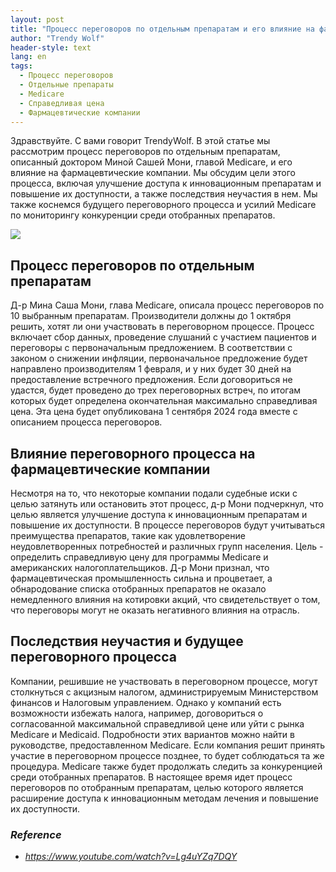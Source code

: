 ```yaml
---
layout: post
title: "Процесс переговоров по отдельным препаратам и его влияние на фармацевтические компании"
author: "Trendy Wolf"
header-style: text
lang: en
tags:
  - Процесс переговоров
  - Отдельные препараты
  - Medicare
  - Справедливая цена
  - Фармацевтические компании
---
```


Здравствуйте. С вами говорит TrendyWolf. В этой статье мы рассмотрим процесс переговоров по отдельным препаратам, описанный доктором Миной Сашей Мони, главой Medicare, и его влияние на фармацевтические компании. Мы обсудим цели этого процесса, включая улучшение доступа к инновационным препаратам и повышение их доступности, а также последствия неучастия в нем. Мы также коснемся будущего переговорного процесса и усилий Medicare по мониторингу конкуренции среди отобранных препаратов.

<img
    src="https://i.ytimg.com/vi/Lg4uYZq7DQY/hqdefault.jpg"
/>


## Процесс переговоров по отдельным препаратам
Д-р Мина Саша Мони, глава Medicare, описала процесс переговоров по 10 выбранным препаратам. Производители должны до 1 октября решить, хотят ли они участвовать в переговорном процессе. Процесс включает сбор данных, проведение слушаний с участием пациентов и переговоры с первоначальным предложением. В соответствии с законом о снижении инфляции, первоначальное предложение будет направлено производителям 1 февраля, и у них будет 30 дней на предоставление встречного предложения. Если договориться не удастся, будет проведено до трех переговорных встреч, по итогам которых будет определена окончательная максимально справедливая цена. Эта цена будет опубликована 1 сентября 2024 года вместе с описанием процесса переговоров.

## Влияние переговорного процесса на фармацевтические компании
Несмотря на то, что некоторые компании подали судебные иски с целью затянуть или остановить этот процесс, д-р Мони подчеркнул, что целью является улучшение доступа к инновационным препаратам и повышение их доступности. В процессе переговоров будут учитываться преимущества препаратов, такие как удовлетворение неудовлетворенных потребностей и различных групп населения. Цель - определить справедливую цену для программы Medicare и американских налогоплательщиков. Д-р Мони признал, что фармацевтическая промышленность сильна и процветает, а обнародование списка отобранных препаратов не оказало немедленного влияния на котировки акций, что свидетельствует о том, что переговоры могут не оказать негативного влияния на отрасль.

## Последствия неучастия и будущее переговорного процесса
Компании, решившие не участвовать в переговорном процессе, могут столкнуться с акцизным налогом, администрируемым Министерством финансов и Налоговым управлением. Однако у компаний есть возможности избежать налога, например, договориться о согласованной максимальной справедливой цене или уйти с рынка Medicare и Medicaid. Подробности этих вариантов можно найти в руководстве, предоставленном Medicare. Если компания решит принять участие в переговорном процессе позднее, то будет соблюдаться та же процедура. Medicare также будет продолжать следить за конкуренцией среди отобранных препаратов. В настоящее время идет процесс переговоров по отобранным препаратам, целью которого является расширение доступа к инновационным методам лечения и повышение их доступности.


### _Reference_
- _https://www.youtube.com/watch?v=Lg4uYZq7DQY_

